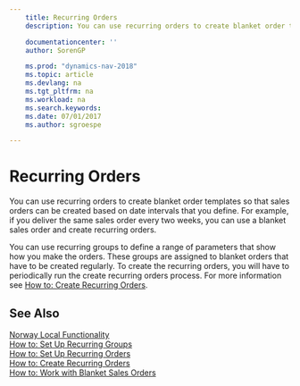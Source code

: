 ```yaml
---
    title: Recurring Orders
    description: You can use recurring orders to create blanket order templates so that sales orders can be created based on date intervals that you define.

    documentationcenter: ''
    author: SorenGP

    ms.prod: "dynamics-nav-2018"
    ms.topic: article
    ms.devlang: na
    ms.tgt_pltfrm: na
    ms.workload: na
    ms.search.keywords:
    ms.date: 07/01/2017
    ms.author: sgroespe

---
```

# Recurring Orders
You can use recurring orders to create blanket order templates so that sales orders can be created based on date intervals that you define. For example, if you deliver the same sales order every two weeks, you can use a blanket sales order and create recurring orders.  

You can use recurring groups to define a range of parameters that show how you make the orders. These groups are assigned to blanket orders that have to be created regularly. To create the recurring orders, you will have to periodically run the create recurring orders process. For more information see [How to: Create Recurring Orders](how-to-create-recurring-orders.md).  

## See Also  
 [Norway Local Functionality](norway-local-functionality.md)   
 [How to: Set Up Recurring Groups](how-to-set-up-recurring-groups.md)   
 [How to: Set Up Recurring Orders](how-to-set-up-recurring-orders.md)   
 [How to: Create Recurring Orders](how-to-create-recurring-orders.md)   
 [How to: Work with Blanket Sales Orders](../../sales-how-to-create-blanket-sales-orders.md)
